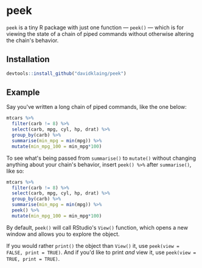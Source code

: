 # peek

`peek` is a tiny R package with just one function — `peek()` — which is for viewing the state of a chain of piped commands without otherwise altering the chain's behavior.

## Installation

``` r
devtools::install_github("davidklaing/peek")
```

## Example

Say you've written a long chain of piped commands, like the one below:

``` r
mtcars %>% 
  filter(carb != 8) %>% 
  select(carb, mpg, cyl, hp, drat) %>% 
  group_by(carb) %>% 
  summarise(min_mpg = min(mpg)) %>%
  mutate(min_mpg_100 = min_mpg*100)
```

To see what's being passed from `summarise()` to `mutate()` without changing anything about your chain's behavior, insert `peek() %>%` after `summarise()`, like so:

``` r
mtcars %>% 
  filter(carb != 8) %>% 
  select(carb, mpg, cyl, hp, drat) %>% 
  group_by(carb) %>% 
  summarise(min_mpg = min(mpg)) %>%
  peek() %>%
  mutate(min_mpg_100 = min_mpg*100)
```

By default, `peek()` will call RStudio's `View()` function, which opens a new window and allows you to explore the object.

If you would rather `print()` the object than `View()` it, use `peek(view = FALSE, print = TRUE)`. And if you'd like to print *and* view it, use `peek(view = TRUE, print = TRUE)`.
